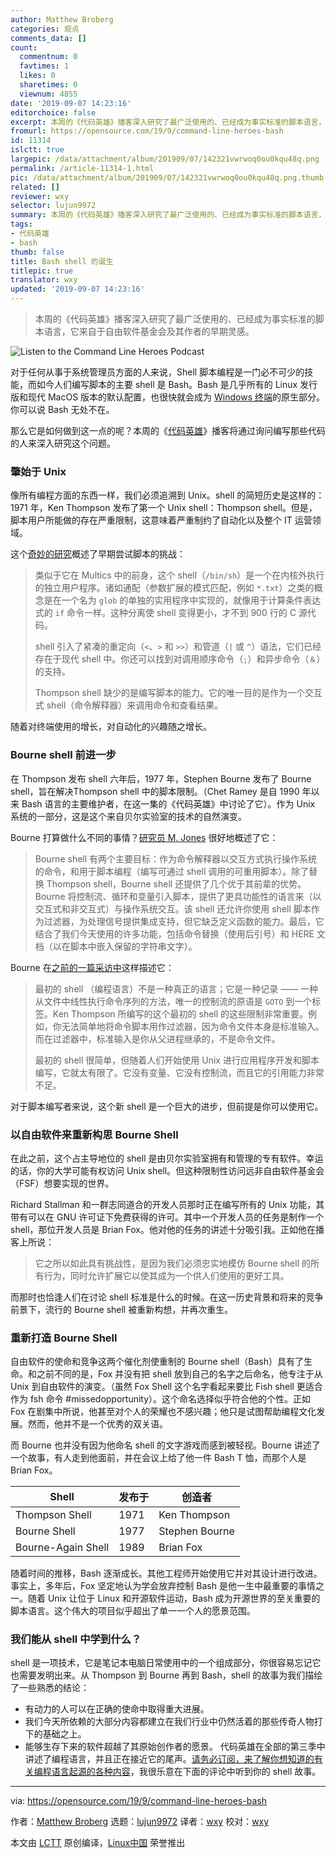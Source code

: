 ```yaml
---
author: Matthew Broberg
categories: 观点
comments_data: []
count:
  commentnum: 0
  favtimes: 1
  likes: 0
  sharetimes: 0
  viewnum: 4855
date: '2019-09-07 14:23:16'
editorchoice: false
excerpt: 本周的《代码英雄》播客深入研究了最广泛使用的、已经成为事实标准的脚本语言，它来自于自由软件基金会及其作者的早期灵感。
fromurl: https://opensource.com/19/9/command-line-heroes-bash
id: 11314
islctt: true
largepic: /data/attachment/album/201909/07/142321vwrwoq0ou0kqu48q.png
permalink: /article-11314-1.html
pic: /data/attachment/album/201909/07/142321vwrwoq0ou0kqu48q.png.thumb.jpg
related: []
reviewer: wxy
selector: lujun9972
summary: 本周的《代码英雄》播客深入研究了最广泛使用的、已经成为事实标准的脚本语言，它来自于自由软件基金会及其作者的早期灵感。
tags:
- 代码英雄
- bash
thumb: false
title: Bash shell 的诞生
titlepic: true
translator: wxy
updated: '2019-09-07 14:23:16'
---
```



> 
> 本周的《代码英雄》播客深入研究了最广泛使用的、已经成为事实标准的脚本语言，它来自于自由软件基金会及其作者的早期灵感。
> 
> 
> 


![Listen to the Command Line Heroes Podcast](/data/attachment/album/201909/07/142321vwrwoq0ou0kqu48q.png "Listen to the Command Line Heroes Podcast")


对于任何从事于系统管理员方面的人来说，Shell 脚本编程是一门必不可少的技能，而如今人们编写脚本的主要 shell 是 Bash。Bash 是几乎所有的 Linux 发行版和现代 MacOS 版本的默认配置，也很快就会成为 [Windows 终端](https://devblogs.microsoft.com/commandline/introducing-windows-terminal/)的原生部分。你可以说 Bash 无处不在。


那么它是如何做到这一点的呢？本周的《[代码英雄](https://www.redhat.com/en/command-line-heroes)》播客将通过询问编写那些代码的人来深入研究这个问题。


### 肇始于 Unix


像所有编程方面的东西一样，我们必须追溯到 Unix。shell 的简短历史是这样的：1971 年，Ken Thompson 发布了第一个 Unix shell：Thompson shell。但是，脚本用户所能做的存在严重限制，这意味着严重制约了自动化以及整个 IT 运营领域。


这个[奇妙的研究](https://developer.ibm.com/tutorials/l-linux-shells/)概述了早期尝试脚本的挑战：



> 
> 类似于它在 Multics 中的前身，这个 shell（`/bin/sh`）是一个在内核外执行的独立用户程序。诸如通配（参数扩展的模式匹配，例如 `*.txt`）之类的概念是在一个名为 `glob` 的单独的实用程序中实现的，就像用于计算条件表达式的 `if` 命令一样。这种分离使 shell 变得更小，才不到 900 行的 C 源代码。
> 
> 
> shell 引入了紧凑的重定向（`<`、`>` 和 `>>`）和管道（`|` 或 `^`）语法，它们已经存在于现代 shell 中。你还可以找到对调用顺序命令（`;`）和异步命令（`＆`）的支持。
> 
> 
> Thompson shell 缺少的是编写脚本的能力。它的唯一目的是作为一个交互式 shell（命令解释器）来调用命令和查看结果。
> 
> 
> 


随着对终端使用的增长，对自动化的兴趣随之增长。


### Bourne shell 前进一步


在 Thompson 发布 shell 六年后，1977 年，Stephen Bourne 发布了 Bourne shell，旨在解决Thompson shell 中的脚本限制。（Chet Ramey 是自 1990 年以来 Bash 语言的主要维护者，在这一集的《代码英雄》中讨论了它）。作为 Unix 系统的一部分，这是这个来自贝尔实验室的技术的自然演变。


Bourne 打算做什么不同的事情？[研究员 M. Jones](https://developer.ibm.com/tutorials/l-linux-shells/) 很好地概述了它：



> 
> Bourne shell 有两个主要目标：作为命令解释器以交互方式执行操作系统的命令，和用于脚本编程（编写可通过 shell 调用的可重用脚本）。除了替换 Thompson shell，Bourne shell 还提供了几个优于其前辈的优势。Bourne 将控制流、循环和变量引入脚本，提供了更具功能性的语言来（以交互式和非交互式）与操作系统交互。该 shell 还允许你使用 shell 脚本作为过滤器，为处理信号提供集成支持，但它缺乏定义函数的能力。最后，它结合了我们今天使用的许多功能，包括命令替换（使用后引号）和 HERE 文档（以在脚本中嵌入保留的字符串文字）。
> 
> 
> 


Bourne 在[之前的一篇采访中](https://www.computerworld.com.au/article/279011/-z_programming_languages_bourne_shell_sh)这样描述它：



> 
> 最初的 shell （编程语言）不是一种真正的语言；它是一种记录 —— 一种从文件中线性执行命令序列的方法，唯一的控制流的原语是 `GOTO` 到一个标签。Ken Thompson 所编写的这个最初的 shell 的这些限制非常重要。例如，你无法简单地将命令脚本用作过滤器，因为命令文件本身是标准输入。而在过滤器中，标准输入是你从父进程继承的，不是命令文件。
> 
> 
> 最初的 shell 很简单，但随着人们开始使用 Unix 进行应用程序开发和脚本编写，它就太有限了。它没有变量、它没有控制流，而且它的引用能力非常不足。
> 
> 
> 


对于脚本编写者来说，这个新 shell 是一个巨大的进步，但前提是你可以使用它。


### 以自由软件来重新构思 Bourne Shell


在此之前，这个占主导地位的 shell 是由贝尔实验室拥有和管理的专有软件。幸运的话，你的大学可能有权访问 Unix shell。但这种限制性访问远非自由软件基金会（FSF）想要实现的世界。


Richard Stallman 和一群志同道合的开发人员那时正在编写所有的 Unix 功能，其带有可以在 GNU 许可证下免费获得的许可。其中一个开发人员的任务是制作一个 shell，那位开发人员是 Brian Fox。他对他的任务的讲述十分吸引我。正如他在播客上所说：



> 
> 它之所以如此具有挑战性，是因为我们必须忠实地模仿 Bourne shell 的所有行为，同时允许扩展它以使其成为一个供人们使用的更好工具。
> 
> 
> 


而那时也恰逢人们在讨论 shell 标准是什么的时候。在这一历史背景和将来的竞争前景下，流行的 Bourne shell 被重新构想，并再次重生。


### 重新打造 Bourne Shell


自由软件的使命和竞争这两个催化剂使重制的 Bourne shell（Bash）具有了生命。和之前不同的是，Fox 并没有把 shell 放到自己的名字之后命名，他专注于从 Unix 到自由软件的演变。（虽然 Fox Shell 这个名字看起来要比 Fish shell 更适合作为 fsh 命令 #missedopportunity）。这个命名选择似乎符合他的个性。正如 Fox 在剧集中所说，他甚至对个人的荣耀也不感兴趣；他只是试图帮助编程文化发展。然而，他并不是一个优秀的双关语。


而 Bourne 也并没有因为他命名 shell 的文字游戏而感到被轻视。Bourne 讲述了一个故事，有人走到他面前，并在会议上给了他一件 Bash T 恤，而那个人是 Brian Fox。




| Shell | 发布于 | 创造者 |
| --- | --- | --- |
| Thompson Shell | 1971 | Ken Thompson |
| Bourne Shell | 1977 | Stephen Bourne |
| Bourne-Again Shell | 1989 | Brian Fox |


随着时间的推移，Bash 逐渐成长。其他工程师开始使用它并对其设计进行改进。事实上，多年后，Fox 坚定地认为学会放弃控制 Bash 是他一生中最重要的事情之一。随着 Unix 让位于 Linux 和开源软件运动，Bash 成为开源世界的至关重要的脚本语言。这个伟大的项目似乎超出了单一一个人的愿景范围。


### 我们能从 shell 中学到什么？


shell 是一项技术，它是笔记本电脑日常使用中的一个组成部分，你很容易忘记它也需要发明出来。从 Thompson 到 Bourne 再到 Bash，shell 的故事为我们描绘了一些熟悉的结论：


* 有动力的人可以在正确的使命中取得重大进展。
* 我们今天所依赖的大部分内容都建立在我们行业中仍然活着的那些传奇人物打下的基础之上。
* 能够生存下来的软件超越了其原始创作者的愿景。 代码英雄在全部的第三季中讲述了编程语言，并且正在接近它的尾声。[请务必订阅，来了解你想知道的有关编程语言起源的各种内容](https://www.redhat.com/en/command-line-heroes)，我很乐意在下面的评论中听到你的 shell 故事。




---


via: <https://opensource.com/19/9/command-line-heroes-bash>


作者：[Matthew Broberg](https://opensource.com/users/mbbroberghttps://opensource.com/users/mbbroberghttps://opensource.com/users/mbbroberghttps://opensource.com/users/mbbroberg) 选题：[lujun9972](https://github.com/lujun9972) 译者：[wxy](https://github.com/wxy) 校对：[wxy](https://github.com/wxy)


本文由 [LCTT](https://github.com/LCTT/TranslateProject) 原创编译，[Linux中国](https://linux.cn/) 荣誉推出